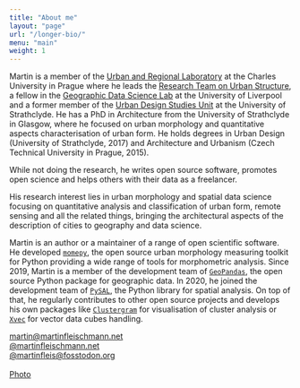 ```yaml
---
title: "About me"
layout: "page"
url: "/longer-bio/"
menu: "main"
weight: 1
---
```


Martin is a member of the [Urban and Regional Laboratory](http://urrlab.cz) at the Charles University in Prague where he leads the [Research Team on Urban Structure](https://uscuni.org), a fellow in the [Geographic Data Science Lab](http://geographicdatascience.com) at the University of Liverpool and a former member of the [Urban Design Studies Unit](http://udsu-strath.com) at the University of Strathclyde. He has a PhD in Architecture from the University of Strathclyde in Glasgow, where he focused on urban morphology and quantitative aspects characterisation of urban form. He holds degrees in Urban Design (University of Strathclyde, 2017) and Architecture and Urbanism (Czech Technical University in Prague, 2015).

While not doing the research, he writes open source software, promotes open science and helps others with their data as a freelancer.

His research interest lies in urban morphology and spatial data science focusing on quantitative analysis and classification of urban form, remote sensing and all the related things, bringing the architectural aspects of the description of cities to geography and data science.

Martin is an author or a maintainer of a range of open scientific software. He developed [`momepy`](http://docs.momepy.org), the open source urban morphology measuring toolkit for Python providing a wide range of tools for morphometric analysis. Since 2019, Martin is a member of the development team of [`GeoPandas`](http://geopandas.org), the open source Python package for geographic data. In 2020, he joined the development team of [`PySAL`](https://pysal.org), the Python library for spatial analysis. On top of that, he regularly contributes to other open source projects and develops his own packages like [`Clustergram`](http://clustergram.readthedocs.io) for visualisation of cluster analysis or [`Xvec`](https://xvec.readthedocs.io) for vector data cubes handling.

[martin@martinfleischmann.net](mailto:martin@martinfleischmann.net)
<br>
[@martinfleischmann.net](https://bsky.app/profile/martinfleischmann.net)
<br>
[@martinfleis@fosstodon.org](https://fosstodon.org/@martinfleis)
<br>
<br>
[Photo](../2023.jpg)
